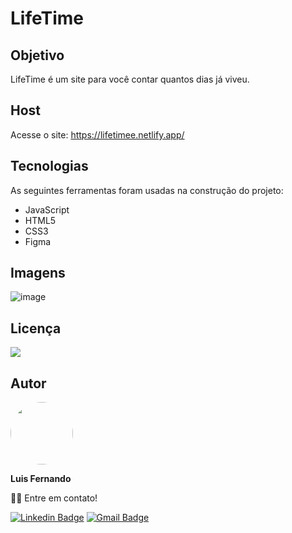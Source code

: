 # LifeTime

## Objetivo

LifeTime é um site para você contar quantos dias já viveu.

## Host

Acesse o site: https://lifetimee.netlify.app/
 
## Tecnologias

As seguintes ferramentas foram usadas na construção do projeto:

- JavaScript
- HTML5
- CSS3
- Figma

## Imagens

![image](https://user-images.githubusercontent.com/67171626/122769583-0ca6cb00-d27b-11eb-85f7-a0b0da784488.png)

## Licença
<img src="https://img.shields.io/github/license/luisfernandodass/doebrasil"/>

## Autor

 <img style="border-radius: 50%;" src="https://avatars.githubusercontent.com/u/67171626?s=460&u=609fc063322b859752a5675bd4e17657e650a389&v=4" width="100px;" alt=""/>
 
 <b>Luis Fernando</b>
 
👋🏽 Entre em contato!

[![Linkedin Badge](https://img.shields.io/badge/-Luis-blue?style=flat-square&logo=Linkedin&logoColor=white&link=https://www.linkedin.com/in/luisfernando/)](https://www.linkedin.com/in/luisfernando/) 
[![Gmail Badge](https://img.shields.io/badge/-luisfernandodass@gmail.com-c14438?style=flat-square&logo=Gmail&logoColor=white&link=mailto:luisfernandodass@gmail.com)](mailto:luisfernandodass@gmail.com)
